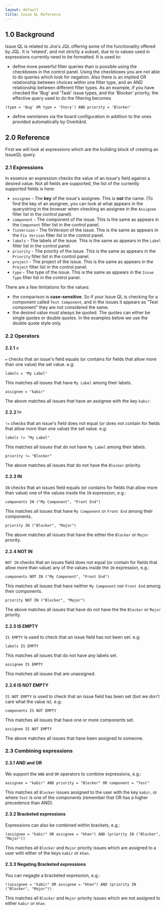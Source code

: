 ```yaml
---
layout: default
title: Issue QL Reference
---
```


## 1.0 Background

Issue QL is related to Jira's JQL offering some of the functionality offered by JQL. It is 'related', and not 
strictly a subset, due to to values used in expressions currently need to be formatted. It is used to:
* define more powerful filter queries than is possible using the checkboxes in the control panel. Using the checkboxes
you are not able to do queries which look for negation. Also there is an implied OR relationship between choices within
one filter type, and an AND relationship between different filter types. As an example, if you have checked the 'Bug' 
and 'Task' issue types, and the 'Blocker' priority, the effective query used to do the filtering becomes
```
(type = 'Bug' OR type = 'Story') AND priority = 'Blocker'
```
* define swimlanes via the board configuration in addition to the ones provided automatically by Overbård.

## 2.0 Reference
First we will look at expressions which are the building block of creating an IssueQL query.

### 2.1 Expressions
In essence an expression checks the value of an issue's field against a desired value. Not all fields are 
supported, the list of the currently supported fields is here:

* `assignee` - The **key** of the issue's assignee. This is **not** the name. (To find the key of an assignee, you can 
look at what appears in the querystring in the browser when checking an assignee in the `Assignee` filter list in the 
control panel).
* `component` - The component of the issue. This is the same as appears in the `Component` filter list in the control panel.
* `fixVersion` - The fixVersion of the issue. This is the same as appears in the `Fix Version` filter list in the control panel.
* `labels` - The labels of the issue. This is the same as appears in the `Label` filter list in the control panel.
* `priority` - The priority of the issue. This is the same as appears in the `Priority` filter list in the control panel.
* `project` - The project of the issue. This is the same as appears in the `Project` filter list in the control panel.
* `type` - The type of the issue. This is the same as appears in the `Issue Type` filter list in the control panel.

There are a few limitations for the values:
* the comparison is **case-sensitive**. So if your Issue QL is checking for a 
component called `Test Component`, and in the issues it appears as "Test component" they are not considered the same.
* the desired value must always be quoted. The quotes can either be single quotes or double quotes. In the examples 
below we use the double quote style only.

### 2.2 Operators
#### 2.2.1 =

```=``` checks that an issue's field equals (or contains for fields that allow more than one value) the set value. e.g:
```
labels = "My Label"
``` 
This matches all issues that have `My Label` among their labels.

```
assignee = "kabir"
``` 
The above matches all issues that have an assignee with the key `kabir`.

#### 2.2.2 !=

```!=``` checks that an issue's field does not equal (or does not contain for fields that allow more than one 
value) the set value. e.g:
```
labels != "My Label"
``` 
This matches all issues that do not have `My Label` among their labels.

```
priority != "Blocker"
``` 
The above matches all issues that do not have the `Blocker` priority.


#### 2.2.3 IN

`IN` checks that an issues field equals (or contains for fields that allow more than value) 
one of the values inside the `IN` expression, e.g.:
```
components IN ("My Component", "Front End")
```
This matches all issues that have `My Component` or `Front End` among their components.

```
priority IN ("Blocker", "Major")
```
The above matches all issues that have the either the `Blocker` or `Major` priority.

#### 2.2.4 NOT IN

`NOT IN` checks that an issues field does not equal (or contain for fields that allow more than value) 
any of the values inside the `IN` expression, e.g.:
```
components NOT IN ("My Component", "Front End")
```
This matches all issues that have  neither `My Component` nor `Front End` among their components.

```
priority NOT IN ("Blocker", "Major")
```
The above matches all issues that have do not have the the `Blocker` or `Major` priority.

#### 2.2.5 IS EMPTY
```IS EMPTY``` is used to check that an issue field has not been set. e.g:
```
labels IS EMPTY
```
This matches all issues that do not have any labels set.

```
assignee IS EMPTY
```
This matches all issues that are unassigned.

#### 2.2.6 IS NOT EMPTY
```IS NOT EMPTY``` is used to check that an issue field has been set (but we don't care what the value is). e.g:
```
components IS NOT EMPTY
```
This matches all issues that have one or more components set.

```
assignee IS NOT EMPTY
```
The above matches all issues that have been assigned to someone.

### 2.3 Combining expressions
#### 2.3.1 AND and OR 
We support the `AND` and `OR` operators to combine expressions, e.g.:
```
assignee = "kabir" AND priority = "Blocker" OR component = "Test"
```
This matches all `Blocker` issues assigned to the user with the key `kabir`, or where `Test` is one of the components (remember that OR
has a higher precedence than AND).

#### 2.3.2 Bracketed expressions
Expressions can also be combined within brackets, e.g.:
```
(assignee = "kabir" OR assignee = "khan") AND (priority IN ("Blocker", "Major"))  
```
This matches all `Blocker` and `Major` priority issues which are assigned to a user with either of the 
keys `kabir` or `khan`.

#### 2.3.3 Negating Bracketed expressions
You can negagte a bracketed expression, e.g.:
```
!(assignee = "kabir" OR assignee = "khan") AND (priority IN ("Blocker", "Major"))  
```
This matches all `Blocker` and `Major` priority issues which are not assigned to either `kabir` or `khan`.
